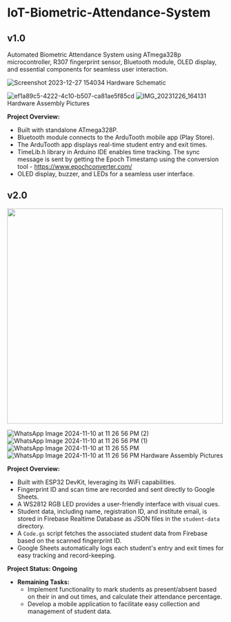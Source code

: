 # IoT-Biometric-Attendance-System
## v1.0
Automated Biometric Attendance System using ATmega328p microcontroller, R307 fingerprint sensor, Bluetooth module, OLED display, and essential components for seamless user interaction.
<p align="center">
  
  ![Screenshot 2023-12-27 154034](https://github.com/bazingamofos/Biometric-Attendance-System/assets/69231405/763877a2-9be5-462b-9fd7-aca0902ee1bc)
  Hardware Schematic
  
  ![ef1a89c5-4222-4c10-b507-ca81ae5f85cd](https://github.com/bazingamofos/Biometric-Attendance-System/assets/69231405/99f6e2ca-43bd-4a17-8433-674ca3d24192)
  ![IMG_20231226_164131](https://github.com/bazingamofos/Biometric-Attendance-System/assets/69231405/09e9101d-0079-4598-a5cb-14f75e9325a4)
  Hardware Assembly Pictures
</p>

**Project Overview:**
- Built with standalone ATmega328P.
- Bluetooth module connects to the ArduTooth mobile app (Play Store).
- The ArduTooth app displays real-time student entry and exit times.
- TimeLib.h library in Arduino IDE enables time tracking. The sync message is sent by getting the Epoch Timestamp using the conversion tool - https://www.epochconverter.com/
- OLED display, buzzer, and LEDs for a seamless user interface.

## v2.0
<img src="https://github.com/user-attachments/assets/1a1b4af2-c057-49f2-ac32-e3eedb9a762e" alt="" width="500">

![WhatsApp Image 2024-11-10 at 11 26 56 PM (2)](https://github.com/user-attachments/assets/1a1b4af2-c057-49f2-ac32-e3eedb9a762e)
![WhatsApp Image 2024-11-10 at 11 26 56 PM (1)](https://github.com/user-attachments/assets/3610b627-3cd9-4aed-978f-bf5775ae44b7)
![WhatsApp Image 2024-11-10 at 11 26 55 PM](https://github.com/user-attachments/assets/3e02b022-35ee-4b42-8319-aaab341ae15b)
![WhatsApp Image 2024-11-10 at 11 26 56 PM](https://github.com/user-attachments/assets/962d7dcc-0c6e-4707-9ea5-e418ab904550)
  Hardware Assembly Pictures

**Project Overview:**
- Built with ESP32 DevKit, leveraging its WiFi capabilities.
- Fingerprint ID and scan time are recorded and sent directly to Google Sheets.
- A WS2812 RGB LED provides a user-friendly interface with visual cues.
- Student data, including name, registration ID, and institute email, is stored in Firebase Realtime Database as JSON files in the `student-data` directory.
- A `Code.gs` script fetches the associated student data from Firebase based on the scanned fingerprint ID.
- Google Sheets automatically logs each student's entry and exit times for easy tracking and record-keeping.

**Project Status: Ongoing**
- **Remaining Tasks:**
  - Implement functionality to mark students as present/absent based on their in and out times, and calculate their attendance percentage.
  - Develop a mobile application to facilitate easy collection and management of student data.
